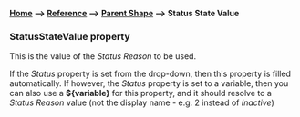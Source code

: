 __[Home](/) --> [Reference](/ref)  -->  [Parent Shape](javascript:history.back()) --> Status State Value__

### StatusStateValue property

This is the value of the *Status Reason* to be used. 

If the *Status* property is set from the drop-down, 
then this property is filled automatically. If however, the *Status* property is set to a variable, 
then you can also use a **$\{variable\}** for this property, and it should resolve to a *Status Reason* value 
(not the display name - e.g. 2 instead of *Inactive*)